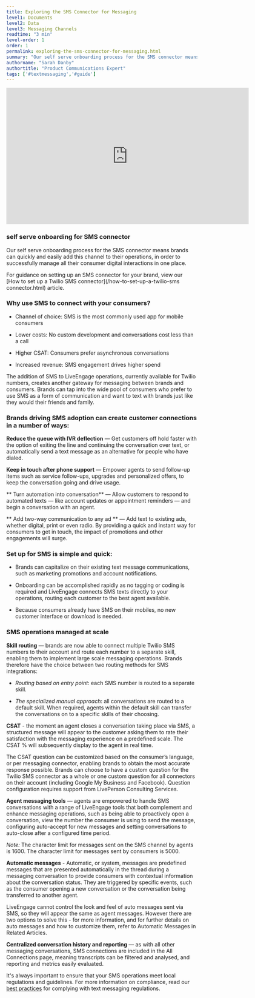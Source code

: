 ```yaml
---
title: Exploring the SMS Connector for Messaging
level1: Documents
level2: Data
level3: Messaging Channels
readtime: "3 min"
level-order: 1
order: 1
permalink: exploring-the-sms-connector-for-messaging.html
summary: "Our self serve onboarding process for the SMS connector means brands can quickly and easily add this channel to their operations, in order to successfully manage all their consumer digital interactions in one place."
authorname: "Sarah Danby"
authortitle: "Product Communications Expert"
tags: ['#textmessaging','#guide']
---
```


<div style="display: block; position: relative; max-width: 100%;"><div class="iframecontainer"><iframe src="https://player.vimeo.com/video/238913223" width="640" height="360" frameborder="0" webkitallowfullscreen mozallowfullscreen allowfullscreen></iframe></div></div>


### self serve onboarding for SMS connector

Our self serve onboarding process for the SMS connector means brands can quickly and easily add this channel to their operations, in order to successfully manage all their consumer digital interactions in one place.

For guidance on setting up an SMS connector for your brand, view our [How to set up a Twilio SMS connector](/how-to-set-up-a-twilio-sms connector.html) article.

### Why use SMS to connect with your consumers?

* Channel of choice: SMS is the most commonly used app for mobile consumers

* Lower costs: No custom development and conversations cost less than a call

* Higher CSAT: Consumers prefer asynchronous conversations

* Increased revenue: SMS engagement drives higher spend


The addition of SMS to LiveEngage operations, currently available for Twilio numbers, creates another gateway for messaging between brands and consumers. Brands can tap into the wide pool of consumers who prefer to use SMS as a form of communication and want to text with brands just like they would their friends and family.



### Brands driving SMS adoption can create customer connections in a number of ways:

**Reduce the queue with IVR deflection** — Get customers off hold faster with the option of exiting the line and continuing the conversation over text, or automatically send a text message as an alternative for people who have dialed.

**Keep in touch after phone support** — Empower agents to send follow-up items such as service follow-ups, upgrades and personalized offers, to keep the conversation going and drive usage.

** Turn automation into conversation** — Allow customers to respond to automated texts — like account updates or appointment reminders — and begin a conversation with an agent.

** Add two-way communication to any ad ** — Add text to existing ads, whether digital, print or even radio. By providing a quick and instant way for consumers to get in touch, the impact of promotions and other engagements will surge.


### Set up for SMS is simple and quick:

* Brands can capitalize on their existing text message communications, such as marketing promotions and account notifications.

* Onboarding can be accomplished rapidly as no tagging or coding is required and LiveEngage connects SMS texts directly to your operations, routing each customer to the best agent available.

* Because consumers already have SMS on their mobiles, no new customer interface or download is needed.


### SMS operations managed at scale

**Skill routing** — brands are now able to connect multiple Twilio SMS numbers to their account and route each number to a separate skill, enabling them to implement large scale messaging operations. Brands therefore have the choice between two routing methods for SMS integrations:

* *Routing based on entry point*: each SMS number is routed to a separate skill.

* *The specialized manual approach*: all conversations are routed to a default skill. When required, agents within the default skill can transfer the conversations on to a specific skills of their choosing.


**CSAT** - the moment an agent closes a conversation taking place via SMS, a structured message will appear to the customer asking them to rate their satisfaction with the messaging experience on a predefined scale. The CSAT % will subsequently display to the agent in real time.

The CSAT question can be customized based on the consumer’s language, or per messaging connector, enabling brands to obtain the most accurate response possible. Brands can choose to have a custom question for the Twilio SMS connector as a whole or one custom question for all connectors on their account (including Google My Business and Facebook). Question configuration requires support from LivePerson Consulting Services.


**Agent messaging tools** — agents are empowered to handle SMS conversations with a range of LiveEngage tools that both complement and enhance messaging operations, such as being able to proactively open a conversation, view the number the consumer is using to send the message, configuring auto-accept for new messages and setting conversations to auto-close after a configured time period.


*Note:* The character limit for messages sent on the SMS channel by agents is 1600. The character limit for messages sent by consumers is 5000.


**Automatic messages** - Automatic, or system, messages are predefined messages that are presented automatically in the thread during a messaging conversation to provide consumers with contextual information about the conversation status. They are triggered by specific events, such as the consumer opening a new conversation or the conversation being transferred to another agent.

LiveEngage cannot control the look and feel of auto messages sent via SMS, so they will appear the same as agent messages. However there are two options to solve this - for more information, and for further details on auto messages and how to customize them, refer to Automatic Messages in Related Articles.


**Centralized conversation history and reporting** — as with all other messaging conversations, SMS connections are included in the All Connections page, meaning transcripts can be filtered and analysed, and reporting and metrics easily evaluated.


It's always important to ensure that your SMS operations meet local regulations and guidelines. For more information on compliance, read our [best practices](/best-practices-for-complying-with-text-messaging-regulations,html) for complying with text messaging regulations.
